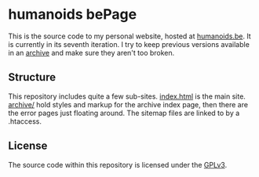 # humanoids bePage

This is the source code to my personal website, hosted at [humanoids.be](https://humanoids.be). It is currently in its seventh iteration. I try to keep previous versions available in an [archive](https://humanoids.be/archive) and make sure they aren't too broken.

## Structure

This repository includes quite a few sub-sites. [index.html](index.html) is the main site. [archive/](archive/) hold styles and markup for the archive index page, then there are the error pages just floating around. The sitemap files are linked to by a .htaccess.

## License

The source code within this repository is licensed under the [GPLv3](LICENSE).
